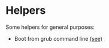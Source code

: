 # Helpers
Some helpers for general purposes:

* Boot from grub command line [(see)](helpers/bootgrub)
